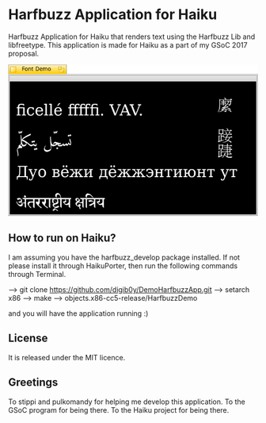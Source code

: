 Harfbuzz Application for Haiku
===========

Harfbuzz Application for Haiku that renders text using the Harfbuzz Lib and libfreetype.
This application is made for Haiku as a part of my GSoC 2017 proposal.

![screenshot](screenshot1.png)

How to run on Haiku?
-------
I am assuming you have the harfbuzz_develop package installed. If not please install it through HaikuPorter, then run the following commands through Terminal.

--> git clone https://github.com/digib0y/DemoHarfbuzzApp.git
--> setarch x86
--> make
--> objects.x86-cc5-release/HarfbuzzDemo

and you will have the application running :)

License
-------

It is released under the MIT licence.

Greetings
---------

To stippi and pulkomandy for helping me develop this application.
To the GSoC program for being there.
To the Haiku project for being there.